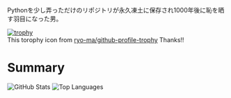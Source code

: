 Pythonを少し弄っただけのリポジトリが永久凍土に保存され1000年後に恥を晒す羽目になった男。

[![trophy](https://github-profile-trophy.vercel.app/?username=K-MountainBook)](https://github.com/ryo-ma/github-profile-trophy)<br>
This torophy icon from [ryo-ma/github-profile-trophy](https://github.com/ryo-ma/github-profile-trophy)
Thanks!!

# Summary

![GitHub Stats](https://github-readme-stats.vercel.app/api?username=K-MountainBook&count_private=true&show_icons=true&theme=tokyonight)
![Top Languages](https://github-readme-stats.vercel.app/api/top-langs/?username=K-MountainBook&layout=compact&theme=tokyonight)

<!--
**K-MountainBook/K-MountainBook** is a ✨ _special_ ✨ repository because its `README.md` (this file) appears on your GitHub profile.

Here are some ideas to get you started:

- 🔭 I’m currently working on ...
- 🌱 I’m currently learning ...
- 👯 I’m looking to collaborate on ...
- 🤔 I’m looking for help with ...
- 💬 Ask me about ...
- 📫 How to reach me: ...
- 😄 Pronouns: ...
- ⚡ Fun fact: ...
-->
